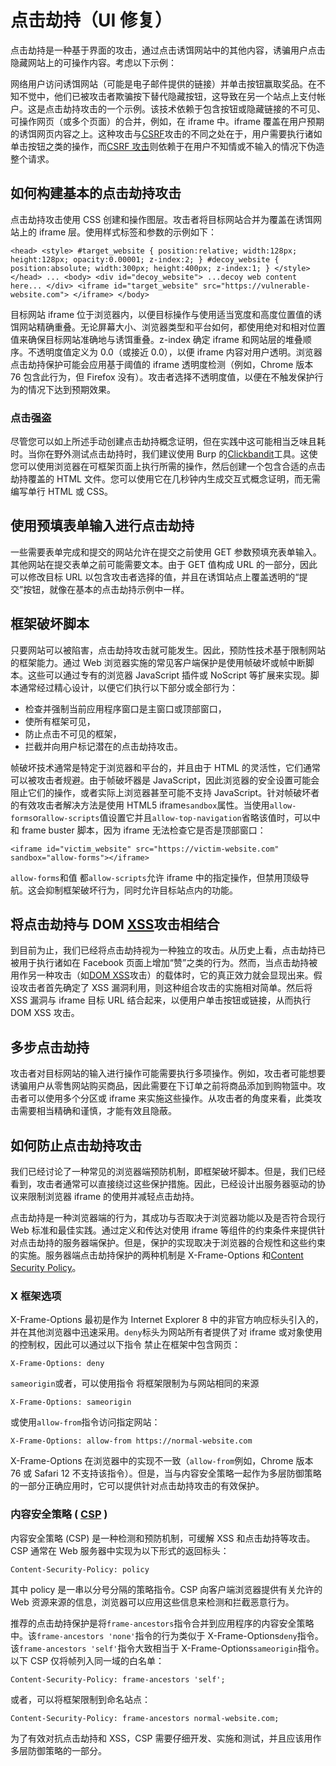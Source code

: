 # 点击劫持（UI 修复）

点击劫持是一种基于界面的攻击，通过点击诱饵网站中的其他内容，诱骗用户点击隐藏网站上的可操作内容。考虑以下示例：

网络用户访问诱饵网站（可能是电子邮件提供的链接）并单击按钮赢取奖品。在不知不觉中，他们已被攻击者欺骗按下替代隐藏按钮，这导致在另一个站点上支付帐户。这是点击劫持攻击的一个示例。该技术依赖于包含按钮或隐藏链接的不可见、可操作网页（或多个页面）的合并，例如，在 iframe 中。iframe 覆盖在用户预期的诱饵网页内容之上。这种攻击与[CSRF](https://portswigger.net/web-security/csrf)攻击的不同之处在于，用户需要执行诸如单击按钮之类的操作，而[CSRF 攻击](https://portswigger.net/web-security/csrf)则依赖于在用户不知情或不输入的情况下伪造整个请求。

## 如何构建基本的点击劫持攻击

点击劫持攻击使用 CSS 创建和操作图层。攻击者将目标网站合并为覆盖在诱饵网站上的 iframe 层。使用样式标签和参数的示例如下：

`<head> <style> #target_website { position:relative; width:128px; height:128px; opacity:0.00001; z-index:2; } #decoy_website { position:absolute; width:300px; height:400px; z-index:1; } </style> </head> ... <body> <div id="decoy_website"> ...decoy web content here... </div> <iframe id="target_website" src="https://vulnerable-website.com"> </iframe> </body>`

目标网站 iframe 位于浏览器内，以便目标操作与使用适当宽度和高度位置值的诱饵网站精确重叠。无论屏幕大小、浏览器类型和平台如何，都使用绝对和相对位置值来确保目标网站准确地与诱饵重叠。z-index 确定 iframe 和网站层的堆叠顺序。不透明度值定义为 0.0（或接近 0.0），以便 iframe 内容对用户透明。浏览器点击劫持保护可能会应用基于阈值的 iframe 透明度检测（例如，Chrome 版本 76 包含此行为，但 Firefox 没有）。攻击者选择不透明度值，以便在不触发保护行为的情况下达到预期效果。

### 点击强盗

尽管您可以如上所述手动创建点击劫持概念证明，但在实践中这可能相当乏味且耗时。当你在野外测试点击劫持时，我们建议使用 Burp 的[Clickbandit](https://portswigger.net/burp/documentation/desktop/tools/clickbandit)工具。这使您可以使用浏览器在可框架页面上执行所需的操作，然后创建一个包含合适的点击劫持覆盖的 HTML 文件。您可以使用它在几秒钟内生成交互式概念证明，而无需编写单行 HTML 或 CSS。

## 使用预填表单输入进行点击劫持

一些需要表单完成和提交的网站允许在提交之前使用 GET 参数预填充表单输入。其他网站在提交表单之前可能需要文本。由于 GET 值构成 URL 的一部分，因此可以修改目标 URL 以包含攻击者选择的值，并且在诱饵站点上覆盖透明的“提交”按钮，就像在基本的点击劫持示例中一样。

## 框架破坏脚本

只要网站可以被陷害，点击劫持攻击就可能发生。因此，预防性技术基于限制网站的框架能力。通过 Web 浏览器实施的常见客户端保护是使用帧破坏或帧中断脚本。这些可以通过专有的浏览器 JavaScript 插件或 NoScript 等扩展来实现。脚本通常经过精心设计，以便它们执行以下部分或全部行为：

-   检查并强制当前应用程序窗口是主窗口或顶部窗口，
-   使所有框架可见，
-   防止点击不可见的框架，
-   拦截并向用户标记潜在的点击劫持攻击。

帧破坏技术通常是特定于浏览器和平台的，并且由于 HTML 的灵活性，它们通常可以被攻击者规避。由于帧破坏器是 JavaScript，因此浏览器的安全设置可能会阻止它们的操作，或者实际上浏览器甚至可能不支持 JavaScript。针对帧破坏者的有效攻击者解决方法是使用 HTML5 iframe`sandbox`属性。当使用`allow-forms`or`allow-scripts`值设置它并且`allow-top-navigation`省略该值时，可以中和 frame buster 脚本，因为 iframe 无法检查它是否是顶部窗口：

`<iframe id="victim_website" src="https://victim-website.com" sandbox="allow-forms"></iframe>`

`allow-forms`和值 都`allow-scripts`允许 iframe 中的指定操作，但禁用顶级导航。这会抑制框架破坏行为，同时允许目标站点内的功能。

## 将点击劫持与 DOM [XSS](https://portswigger.net/web-security/cross-site-scripting)攻击相结合

到目前为止，我们已经将点击劫持视为一种独立的攻击。从历史上看，点击劫持已被用于执行诸如在 Facebook 页面上增加“赞”之类的行为。然而，当点击劫持被用作另一种攻击（如[DOM XSS](https://portswigger.net/web-security/cross-site-scripting/dom-based)攻击）的载体时，它的真正效力就会显现出来。假设攻击者首先确定了 XSS 漏洞利用，则这种组合攻击的实施相对简单。然后将 XSS 漏洞与 iframe 目标 URL 结合起来，以便用户单击按钮或链接，从而执行 DOM XSS 攻击。

## 多步点击劫持

攻击者对目标网站的输入进行操作可能需要执行多项操作。例如，攻击者可能想要诱骗用户从零售网站购买商品，因此需要在下订单之前将商品添加到购物篮中。攻击者可以使用多个分区或 iframe 来实施这些操作。从攻击者的角度来看，此类攻击需要相当精确和谨慎，才能有效且隐蔽。

## 如何防止点击劫持攻击

我们已经讨论了一种常见的浏览器端预防机制，即框架破坏脚本。但是，我们已经看到，攻击者通常可以直接绕过这些保护措施。因此，已经设计出服务器驱动的协议来限制浏览器 iframe 的使用并减轻点击劫持。

点击劫持是一种浏览器端的行为，其成功与否取决于浏览器功能以及是否符合现行 Web 标准和最佳实践。通过定义和传达对使用 iframe 等组件的约束条件来提供针对点击劫持的服务器端保护。但是，保护的实现取决于浏览器的合规性和这些约束的实施。服务器端点击劫持保护的两种机制是 X-Frame-Options 和[Content Security Policy](https://portswigger.net/web-security/cross-site-scripting/content-security-policy)。

### X 框架选项

X-Frame-Options 最初是作为 Internet Explorer 8 中的非官方响应标头引入的，并在其他浏览器中迅速采用。`deny`标头为网站所有者提供了对 iframe 或对象使用的控制权，因此可以通过以下指令 禁止在框架中包含网页：

`X-Frame-Options: deny`

`sameorigin`或者，可以使用指令 将框架限制为与网站相同的来源

`X-Frame-Options: sameorigin`

或使用`allow-from`指令访问指定网站：

`X-Frame-Options: allow-from https://normal-website.com`

X-Frame-Options 在浏览器中的实现不一致（`allow-from`例如，Chrome 版本 76 或 Safari 12 不支持该指令）。但是，当与内容安全策略一起作为多层防御策略的一部分正确应用时，它可以提供针对点击劫持攻击的有效保护。

### 内容安全策略 ( [CSP](https://portswigger.net/web-security/cross-site-scripting/content-security-policy) )

内容安全策略 (CSP) 是一种检测和预防机制，可缓解 XSS 和点击劫持等攻击。CSP 通常在 Web 服务器中实现为以下形式的返回标头：

`Content-Security-Policy: policy`

其中 policy 是一串以分号分隔的策略指令。CSP 向客户端浏览器提供有关允许的 Web 资源来源的信息，浏览器可以应用这些信息来检测和拦截恶意行为。

推荐的点击劫持保护是将`frame-ancestors`指令合并到应用程序的内容安全策略中。该`frame-ancestors 'none'`指令的行为类似于 X-Frame-Options`deny`指令。该`frame-ancestors 'self'`指令大致相当于 X-Frame-Options`sameorigin`指令。以下 CSP 仅将帧列入同一域的白名单：

`Content-Security-Policy: frame-ancestors 'self';`

或者，可以将框架限制到命名站点：

`Content-Security-Policy: frame-ancestors normal-website.com;`

为了有效对抗点击劫持和 XSS，CSP 需要仔细开发、实施和测试，并且应该用作多层防御策略的一部分。
